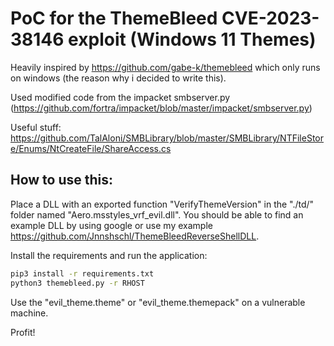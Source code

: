 # PoC for the ThemeBleed CVE-2023-38146 exploit (Windows 11 Themes)

Heavily inspired by https://github.com/gabe-k/themebleed which only runs on windows (the reason why i decided to write this).

Used modified code from the impacket smbserver.py (https://github.com/fortra/impacket/blob/master/impacket/smbserver.py)

Useful stuff: https://github.com/TalAloni/SMBLibrary/blob/master/SMBLibrary/NTFileStore/Enums/NtCreateFile/ShareAccess.cs

## How to use this:

Place a DLL with an exported function "VerifyThemeVersion" in the 
"./td/" folder named "Aero.msstyles_vrf_evil.dll". You should be able to find an example DLL by using google or use my example https://github.com/Jnnshschl/ThemeBleedReverseShellDLL.

Install the requirements and run the application:
```bash
pip3 install -r requirements.txt
python3 themebleed.py -r RHOST
```

Use the "evil_theme.theme" or "evil_theme.themepack" on a vulnerable machine.

Profit!
